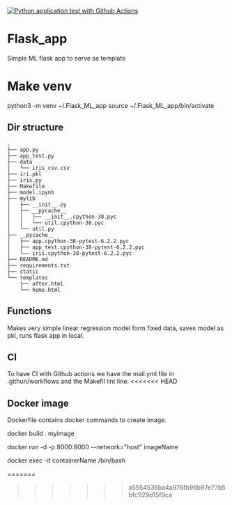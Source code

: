 [![Python application test with Github Actions](https://github.com/TimoKerr/Flask_app/actions/workflows/main.yml/badge.svg)](https://github.com/TimoKerr/Flask_app/actions/workflows/main.yml)

# Flask_app
Simple ML flask app to serve as template

# Make venv 
python3 -m venv ~/.Flask_ML_app
source ~/.Flask_ML_app/bin/activate

## Dir structure
```
.
├── app.py
├── app_test.py
├── data
│   └── iris_csv.csv
├── iri.pkl
├── iris.py
├── Makefile
├── model.ipynb
├── mylib
│   ├── __init__.py
│   ├── __pycache__
│   │   ├── __init__.cpython-38.pyc
│   │   └── util.cpython-38.pyc
│   └── util.py
├── __pycache__
│   ├── app.cpython-38-pytest-6.2.2.pyc
│   ├── app_test.cpython-38-pytest-6.2.2.pyc
│   └── iris.cpython-38-pytest-6.2.2.pyc
├── README.md
├── requirements.txt
├── static
└── templates
    ├── after.html
    └── home.html
```
    
## Functions
Makes very simple linear regression model form fixed data, saves model as pkl, runs flask app in local.

## CI
To have CI with Github actions we have the mail.yml file in .githun/workflows and the Makefil lint line.
<<<<<<< HEAD

## Docker image
Dockerfile contains docker commands to create image. 

docker build . myimage

docker run -d -p 8000:8000 --network="host" imageName

docker exec -it containerName /bin/bash


=======
>>>>>>> a5554536ba4a976fb96b97e77b5bfc929d15f9ca
